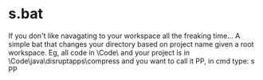 # s.bat
If you don't like navagating to your workspace all the freaking time...
A simple bat that changes your directory based on project name given a root workspace. Eg, all code in \Code\ and your project is in \Code\java\disruptapps\compress and you want to call it PP, in cmd type: s PP

